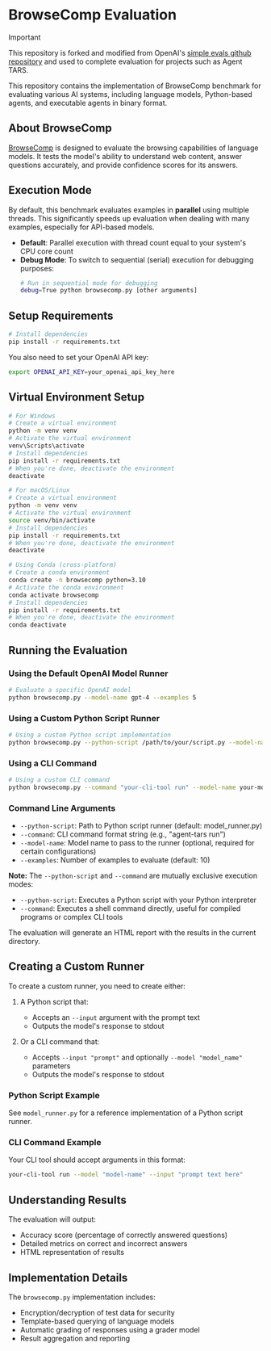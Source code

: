 # BrowseComp Evaluation

> [!IMPORTANT]
> This repository is forked and modified from OpenAI's [simple evals github repository](https://github.com/openai/simple-evals) and used to complete evaluation for projects such as Agent TARS.

This repository contains the implementation of BrowseComp benchmark for evaluating various AI systems, including language models, Python-based agents, and executable agents in binary format.

## About BrowseComp

[BrowseComp](https://openai.com/index/browsecomp/) is designed to evaluate the browsing capabilities of language models. It tests the model's ability to understand web content, answer questions accurately, and provide confidence scores for its answers.

## Execution Mode

By default, this benchmark evaluates examples in **parallel** using multiple threads. This significantly speeds up evaluation when dealing with many examples, especially for API-based models.

- **Default**: Parallel execution with thread count equal to your system's CPU core count
- **Debug Mode**: To switch to sequential (serial) execution for debugging purposes:
  ```bash
  # Run in sequential mode for debugging
  debug=True python browsecomp.py [other arguments]
  ```

## Setup Requirements

```bash
# Install dependencies
pip install -r requirements.txt
```

You also need to set your OpenAI API key:
```bash
export OPENAI_API_KEY=your_openai_api_key_here
```

## Virtual Environment Setup

```bash
# For Windows
# Create a virtual environment
python -m venv venv
# Activate the virtual environment
venv\Scripts\activate
# Install dependencies
pip install -r requirements.txt
# When you're done, deactivate the environment
deactivate

# For macOS/Linux
# Create a virtual environment
python -m venv venv
# Activate the virtual environment
source venv/bin/activate
# Install dependencies
pip install -r requirements.txt
# When you're done, deactivate the environment
deactivate

# Using Conda (cross-platform)
# Create a conda environment
conda create -n browsecomp python=3.10
# Activate the conda environment
conda activate browsecomp
# Install dependencies
pip install -r requirements.txt
# When you're done, deactivate the environment
conda deactivate
```

## Running the Evaluation

### Using the Default OpenAI Model Runner

```bash
# Evaluate a specific OpenAI model
python browsecomp.py --model-name gpt-4 --examples 5
```

### Using a Custom Python Script Runner

```bash
# Using a custom Python script implementation
python browsecomp.py --python-script /path/to/your/script.py --model-name gpt-4-turbo --examples 5
```

### Using a CLI Command

```bash
# Using a custom CLI command
python browsecomp.py --command "your-cli-tool run" --model-name your-model-id --examples 5
```

### Command Line Arguments

- `--python-script`: Path to Python script runner (default: model_runner.py)
- `--command`: CLI command format string (e.g., "agent-tars run")
- `--model-name`: Model name to pass to the runner (optional, required for certain configurations)
- `--examples`: Number of examples to evaluate (default: 10)

**Note:** The `--python-script` and `--command` are mutually exclusive execution modes:
- `--python-script`: Executes a Python script with your Python interpreter
- `--command`: Executes a shell command directly, useful for compiled programs or complex CLI tools

The evaluation will generate an HTML report with the results in the current directory.

## Creating a Custom Runner

To create a custom runner, you need to create either:

1. A Python script that:
   - Accepts an `--input` argument with the prompt text
   - Outputs the model's response to stdout
   
2. Or a CLI command that:
   - Accepts `--input "prompt"` and optionally `--model "model_name"` parameters
   - Outputs the model's response to stdout

### Python Script Example

See `model_runner.py` for a reference implementation of a Python script runner.

### CLI Command Example

Your CLI tool should accept arguments in this format:
```bash
your-cli-tool run --model "model-name" --input "prompt text here"
```

## Understanding Results

The evaluation will output:
- Accuracy score (percentage of correctly answered questions)
- Detailed metrics on correct and incorrect answers
- HTML representation of results

## Implementation Details

The `browsecomp.py` implementation includes:
- Encryption/decryption of test data for security
- Template-based querying of language models
- Automatic grading of responses using a grader model
- Result aggregation and reporting